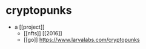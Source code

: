 # cryptopunks

- a [[project]]
  - [[nfts]] [[2016]]
  - [[go]] https://www.larvalabs.com/cryptopunks

